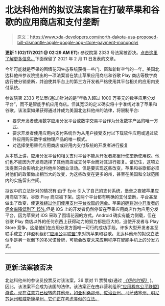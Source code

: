 # 北达科他州的拟议法案旨在打破苹果和谷歌的应用商店和支付垄断

> 原文：<https://www.xda-developers.com/north-dakota-usa-proposed-bill-dismantle-apple-google-app-store-payment-monopoly/>

**更新 1 (02/17/2021 @ 02:29 AM ET):** 参议院第 2333 号法案被否决。[点击这里了解更多信息。](#update1)下面保留了 2021 年 2 月 11 日发表的文章。

今年可能就是苹果的围墙花园生态系统获得一些门、窗和新鲜空气的一年。美国北达科他州参议院提出的一项法案旨在禁止苹果应用商店和谷歌 Play 商店等数字商店行使分销垄断，并迫使其平台上的第三方开发者严格使用其平台相关的应用内支付系统。

参议院第 2333 号法案(通过)针对的是“年收入超过 1000 万美元的数字应用分发平台”，而不是智能手机应用商店。但其宽泛的定义确实将十字准线对准了苹果和谷歌。该法案如果获得通过并成为美国北达科他州的法律，将限制平台:

*   要求开发者使用数字应用分发平台或数字交易平台作为分发数字产品的唯一方式。
*   要求开发者使用应用内支付系统作为从用户接受支付以下载软件应用或通过软件应用购买数字或物理产品的唯一模式。
*   对选择使用替代应用商店或应用内支付系统的开发者进行报复

从本质上讲，应用分发平台和相关支付平台不能从开发者那里行使垄断使用权。他们也不能因为开发商选择了其他商店或支付平台而对其进行报复。请记住，这项立法提案只会影响北达科他州的商业活动。但是要实现这些改变，苹果和谷歌都必须对他们的政策做出相当大的改变，为这些改变在更多的州，甚至在美国和全球范围内的实施留出空间。

拟议中的立法针对的情况有:由于 Epic 引入了自己的支付系统，堡垒之夜被苹果应用商店下架，谷歌 Play 商店被下架。这两个平台都有明确的支付垄断，平台甚至做出了改变，使[更难绕过他们使用支付平台收取的佣金](https://www.xda-developers.com/google-double-down-30-in-app-fee/)。苹果[的确将对小开发者的佣金率降低到了 15%](https://www.xda-developers.com/apple-cuts-app-store-commission-rate-to-15-for-smaller-developers/),但是 iOS 上的开发者仍然停留在苹果应用商店作为应用分发平台，因为苹果对 iOS 采取了围墙花园的方式。Android 确实有能力侧载，但在谷歌 Play 商店以外的任何东西上获得动力的努力都是巨大的，迫使开发者与 Play Store 竞争，这是他们在应用分发方面唯一可行的成功手段。许多大型开发者甚至联手成立了非盈利组织[“应用公平联盟”](https://www.xda-developers.com/coalition-for-app-fairness-non-profit-oppose-apple-google-app-store-practices/)来对抗苹果和谷歌。北达科他州的拟议立法似乎是另一张倒下的多米诺骨牌，可能会改变未来应用程序在智能手机上的分发方式。

* * *

## 更新:法案被否决

北达科他州的参议员投票反对该法案，36 票对 11 票赞成(通过 [*《纽约时报》*](https://www.nytimes.com/2021/02/16/business/north-dakota-app-store-bill.html) )。因此，该法案不会成为该国的法律。该法案正在由非营利组织[“应用程序公平联盟】游说，现在注意力已经转向其他州，如亚利桑那州、佐治亚州、马萨诸塞州、明尼苏达州和威斯康星州，它们正在考虑类似的立法。](https://www.xda-developers.com/coalition-for-app-fairness-non-profit-oppose-apple-google-app-store-practices/)